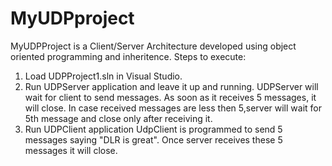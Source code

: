 # MyUDPproject
MyUDPProject is a Client/Server Architecture developed using object oriented programming and inheritence.
Steps to execute:
1. Load UDPProject1.sln in Visual Studio.
2. Run UDPServer application and leave it up and running.
    UDPServer will wait for client to send messages. As soon as it receives 5 messages, it will close. 
    In case received messages are less then 5,server will wait for 5th message and close only after receiving it.
3. Run UDPClient application
    UdpClient is programmed to send 5 messages saying "DLR is great". Once server receives these 5 messages it will close.
